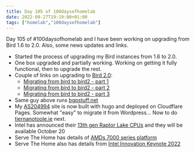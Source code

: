 ```yaml
---
title: Day 105 of 100daysofhomelab
date: 2022-09-27T19:19:00+01:00
tags: ["homelab","100daysofhomelab"]
---
```


Day 105 of #100daysofhomelab and I have been working on upgrading from Bird 1.6 to 2.0. Also, some news updates and links.

* Started the process of upgrading my Bird instances from 1.6 to 2.0.
* One box upgraded and partially working. Working on getting it fully functional, then to upgrade the rest.
* Couple of links on upgrading to [Bird 2.0](https://bird.network.cz/):
  * [Migrating from bird to bird2 - part 1](https://mellowd.dev/bgp/migrating-bird-to-bird2/)
  * [Migrating from bird to bird2 - part 2](https://mellowd.dev/bgp/migrating-bird-to-bird2-part2/)
  * [Migrating from bird to bird2 - part 3](https://mellowd.dev/bgp/migrating-bird-to-bird2-part3/)
* Same guy above runs [bgpstuff.net](https://bgpstuff.net/)
* My [AS204994](https://as204994.net) site is now built with hugo and deployed on Cloudflare Pages. Somewhat "easy" to migrate it from Wordpress... Now to do [tiernanotoole.ie](https://www.tiernanotoole.ie) next.
* Intel has announced their [13th gen Raptor Lake CPUs](https://arstechnica.com/gadgets/2022/09/intels-first-13th-gen-core-cpus-include-few-surprises-but-many-cores/) and they will be available October 20
* Serve The Home has details of [AMDs 7000 series platform](https://www.servethehome.com/amd-ryzen-7000-series-platform-overview/)
* Serve The Home also has details from [Intel Innovation Keynote 2022](https://www.servethehome.com/intel-innovation-2022-keynote-day-1/)

